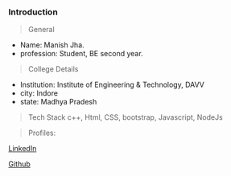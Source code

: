 ### Introduction

> General
- Name: Manish Jha.
- profession: Student, BE second year.

> College Details
- Institution: Institute of Engineering & Technology, DAVV 
- city: Indore
- state: Madhya Pradesh

> Tech Stack
  c++, Html, CSS, bootstrap, Javascript, NodeJs

> Profiles: 
<p><a href="https://www.linkedin.com/in/manjha/">LinkedIn</a></p>
<p><a href="https://github.com/manishkrjha">Github</a></p>


